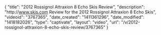 {
    "title": "2012 Rossignol Attraxion 8 Echo Skis Review",
    "description": "http:\/\/www.skis.com Review for the 2012 Rossignol Attraxion 8 Echo Skis",
    "videoid": "3767365",
    "date_created": "1411361296",
    "date_modified": "1418182026",
    "type": "captivate",
    "layout": "video",
    "url": "\/v\/2012-rossignol-attraxion-8-echo-skis-review\/3767365"
}
